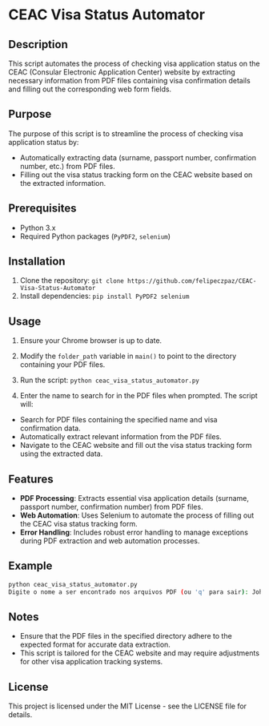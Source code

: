 # CEAC Visa Status Automator

## Description
This script automates the process of checking visa application status on the CEAC (Consular Electronic Application Center) website by extracting necessary information from PDF files containing visa confirmation details and filling out the corresponding web form fields.

## Purpose
The purpose of this script is to streamline the process of checking visa application status by:
- Automatically extracting data (surname, passport number, confirmation number, etc.) from PDF files.
- Filling out the visa status tracking form on the CEAC website based on the extracted information.

## Prerequisites
- Python 3.x
- Required Python packages (`PyPDF2`, `selenium`)

## Installation
1. Clone the repository:
   ```git clone https://github.com/felipeczpaz/CEAC-Visa-Status-Automator```
2. Install dependencies:
   ```pip install PyPDF2 selenium```

## Usage
1. Ensure your Chrome browser is up to date.
2. Modify the `folder_path` variable in `main()` to point to the directory containing your PDF files.
3. Run the script:
   ```python ceac_visa_status_automator.py```

4. Enter the name to search for in the PDF files when prompted. The script will:
- Search for PDF files containing the specified name and visa confirmation data.
- Automatically extract relevant information from the PDF files.
- Navigate to the CEAC website and fill out the visa status tracking form using the extracted data.

## Features
- **PDF Processing**: Extracts essential visa application details (surname, passport number, confirmation number) from PDF files.
- **Web Automation**: Uses Selenium to automate the process of filling out the CEAC visa status tracking form.
- **Error Handling**: Includes robust error handling to manage exceptions during PDF extraction and web automation processes.

## Example
```bash
python ceac_visa_status_automator.py
Digite o nome a ser encontrado nos arquivos PDF (ou 'q' para sair): John Doe
```

## Notes
- Ensure that the PDF files in the specified directory adhere to the expected format for accurate data extraction.
- This script is tailored for the CEAC website and may require adjustments for other visa application tracking systems.

## License
This project is licensed under the MIT License - see the LICENSE file for details.
